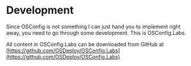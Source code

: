 # Development

Since OSConfig is not something I can just hand you to implement right away, you need to go through some development.  This is OSConfig.Labs.

All content in OSConfig.Labs can be downloaded from GitHub at [https://github.com/OSDeploy/OSConfig.Labs](https://github.com/OSDeploy/OSConfig.Labs)
